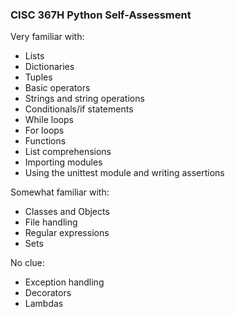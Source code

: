 ### CISC 367H Python Self-Assessment
 
Very familiar with: 
* Lists
* Dictionaries
* Tuples 
* Basic operators
* Strings and string operations 
* Conditionals/if statements
* While loops
* For loops
* Functions 
* List comprehensions 
* Importing modules
* Using the unittest module and writing assertions

Somewhat familiar with:
* Classes and Objects
* File handling
* Regular expressions
* Sets

No clue: 
* Exception handling
* Decorators
* Lambdas 
